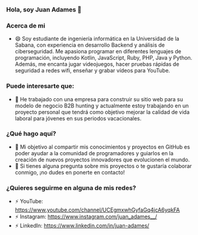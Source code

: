 <!--
**juanadames1/juanadames1** is a ✨ _special_ ✨ repository because its `README.md` (this file) appears on your GitHub profile.

Here are some ideas to get you started:

- 🔭 I’m currently working on ...
- 🌱 I’m currently learning ...
- 👯 I’m looking to collaborate on ...
- 🤔 I’m looking for help with ...
- 💬 Ask me about ...
- 📫 How to reach me: ...
- 😄 Pronouns: ...
- ⚡ Fun fact: ...
-->
### Hola, soy Juan Adames 👋

### Acerca de mi
- 😄 Soy estudiante de ingeniería informática en la Universidad de la Sabana, con experiencia en desarrollo Backend y análisis de ciberseguridad. Me apasiona programar en diferentes lenguajes de programación, incluyendo Kotlin, JavaScript, Ruby, PHP, Java y Python. Además, me encanta jugar videojuegos, hacer pruebas rápidas de seguridad a redes wifi, enseñar y grabar vídeos para YouTube.

### Puede interesarte que:
- 🤔 He trabajado con una empresa para construir su sitio web para su modelo de negocio B2B hunting y actualmente estoy trabajando en un proyecto personal que tendrá como objetivo mejorar la calidad de vida laboral para jóvenes en sus periodos vacacionales.

### ¿Qué hago aquí?
- 🔭 Mi objetivo al compartir mis conocimientos y proyectos en GitHub es poder ayudar a la comunidad de programadores y guiarlos en la creación de nuevos proyectos innovadores que evolucionen el mundo. 
- 🌱 Si tienes alguna pregunta sobre mis proyectos o te gustaría colaborar conmigo, ¡no dudes en ponerte en contacto!

### ¿Quieres seguirme en alguna de mis redes?
- ⚡ YouTube: https://www.youtube.com/channel/UCEgmxwhGyfaGq4jcA6yqkFA
- ⚡ Instagram: https://www.instagram.com/juan_adames__/
- ⚡ LinkedIn: https://www.linkedin.com/in/juan-adames/
